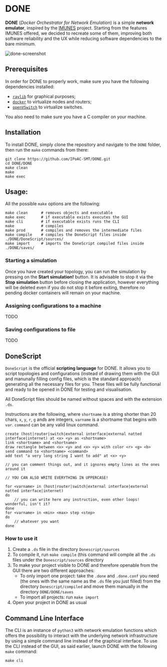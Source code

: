 # DONE

**DONE** (_Docker Orchestrator for Network Emulation_) is a simple **network emulator**, inspired by the [IMUNES](https://github.com/imunes/imunes) project. Starting from the features IMUNES offered, we decided to recreate some of them, improving both software reliability and the UX while reducing software dependencies to the bare minimum.

<!-- SCREENSHOTS HERE -->
![done-screenshot](https://github.com/IPoAC-SMT/DONE/assets/119054272/7d5a1efb-13ac-4474-8583-6932b9b48a83)

## Prerequisites
In order for DONE to properly work, make sure you have the following dependencies installed:
- [`raylib`](https://github.com/raysan5/raylib) for graphical purposes;
- [`docker`](https://docs.docker.com/engine/install/) to virtualize nodes and routers;
- [`openVSwitch`](https://www.openvswitch.org/) to virtualize switches.

<!-- 
sudo apt install libasound2-dev libx11-dev libxrandr-dev libxi-dev libgl1-mesa-dev libglu1-mesa-dev libxcursor-dev libxinerama-dev libwayland-dev libxkbcommon-dev
cd raylib/src/
make PLATFORM=PLATFORM_DESKTOP RAYLIB_LIBTYPE=SHARED # To make the dynamic shared version.
sudo make install RAYLIB_LIBTYPE=SHARED

-->

You also need to make sure you have a C compiler on your machine.

## Installation
To install DONE, simply clone the repository and navigate to the `DONE` folder, then run the `make` commands from there:
```
git clone https://github.com/IPoAC-SMT/DONE.git
cd DONE/DONE
make clean
make
make exec
```

## Usage:
All the possible `make` options are the following:
```
make clean      # removes objects and executable
make exec       # if executable exists executes the GUI
make cli        # if executable exists runs the CLI
make            # compiles
make prod       # compiles and removes the intermediate files
make compile    # compiles the DoneScript files inside ./DONE/DoneScript/sources/
make import     # imports the DoneScript compiled files inside ./DONE/saves/
```
### Starting a simulation
Once you have created your topology, you can run the simulation by pressing on the **Start simulation!** button.
It is advisable to stop it via the **Stop simulation** button before closing the application, however everything will be deleted even if you do not stop it before exiting, therefore no pending docker containers will remain on your machine.

### Assigning configurations to a machine
TODO

### Saving configurations to file
TODO

<!-- -->


## DoneScript
`DoneScript` is the official **scripting language** for DONE.
It allows you to script topologies and configurations (instead of drawing them with the GUI and manunally filling config files, which is the standard approach) generating all the necessary files for you.
These files will be fully functional and ready to be opened in DONE for testing and visualisation.

All DoneScript files should be named without spaces and with the extension `.ds`.

Instructions are the following, where `shortname` is a string shorter than 20 chars, `x`, `y`, `r`, `g` and`b` are integers, `varname` is a shortname that begins with `var`. `command` can be any valid linux command.

```
create (host|router|switch|external interface|external natted interface|internet) at <x> <y> as <shortname>
link <shortname> and <shortname>
draw rectangle between <x> <y> and <x> <y> with color <r> <g> <b>
send command to <shortname> <command>
add text "a very long string I want to add" at <x> <y>

// you can comment things out, and it ignores empty lines as the ones around it

// YOU CAN ALSO WRITE EVERYTHING IN UPPERCASE!

for <varname> in (host|router|switch|external interface|external natted interface|internet)
do
    // you can write here any instruction, even other loops! wonderful, isn't it?
done
for <varname> in <min> <max> step <step>
do
    // whatever you want
done
```
### How to use it
1. Create a `.ds` file in the directory `Donescript/sources`
2. To compile it, run `make compile` (this command will compile all the `.ds` files under the `Donescript/sources` directory
3. To make your project visible to DONE and therefore openable from the GUI there are two different approaches:
   - To only import one project: take the `.done` and `.done.conf` you need (the ones with the same name as the `.ds` file you just filled) from the directory `Donescript/compiled` and move them manually in the directory `DONE/DONE/saves`
   - To import all projects: run `make import`
5. Open your project in DONE as usual

## Command Line Interface
The CLI is an instance of `python3` with network emulation functions which offers the possibility to interact with the underlying network infrastructure by using a simple command line instead of the graphical interface.
To use the CLI instead of the GUI, as said earlier, launch DONE with the following `make` command:
```
make cli
```
